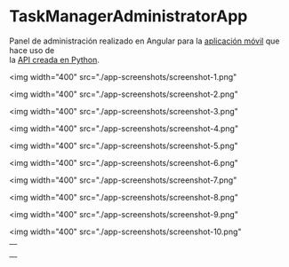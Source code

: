 # TaskManagerAdministratorApp

Panel de administración realizado en Angular para la [aplicación móvil](https://github.com/Danny-06/proyecto-integrado) que hace uso de  
la [API creada en Python](https://github.com/Danny-06/python-firebase-admin).

<img
  width="400"
  src="./app-screenshots/screenshot-1.png"
>

<img
  width="400"
  src="./app-screenshots/screenshot-2.png"
>

<img
  width="400"
  src="./app-screenshots/screenshot-3.png"
>

<img
  width="400"
  src="./app-screenshots/screenshot-4.png"
>

<img
  width="400"
  src="./app-screenshots/screenshot-5.png"
>

<img
  width="400"
  src="./app-screenshots/screenshot-6.png"
>

<img
  width="400"
  src="./app-screenshots/screenshot-7.png"
>

<img
  width="400"
  src="./app-screenshots/screenshot-8.png"
>

<img
  width="400"
  src="./app-screenshots/screenshot-9.png"
>

<img
  width="400"
  src="./app-screenshots/screenshot-10.png"
>


<table>
  <tr>
    <td>
      <img>
    </td>
  </tr>
</table>
